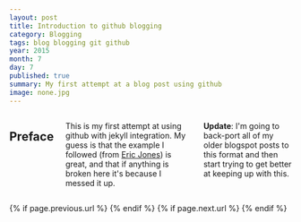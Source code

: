 ```yaml
---
layout: post
title: Introduction to github blogging
category: Blogging
tags: blog blogging git github
year: 2015
month: 7
day: 7
published: true
summary: My first attempt at a blog post using github
image: none.jpg
---
```


<div class="row">
   <div class="span9 columns">
      <h2>Preface</h2>
      <p>This is my first attempt at using github with jekyll integration. My guess is that the example I followed (from <a href="https://github.com/erjjones/erjjones.github.com/">Eric Jones</a>) is great, and that if anything is broken here it's because I messed it up.</p>
      <p><b>Update</b>: I'm going to back-port all of my older blogspot posts to this format and then start trying to get better at keeping up with this.</p>
   </div>
</div>

<div class="row">	
	<div class="span9 column">
			<p class="pull-right">{% if page.previous.url %} <a href="{{page.previous.url}}" title="Previous Post: {{page.previous.title}}"><i class="icon-chevron-left"></i></a> 	{% endif %}   {% if page.next.url %} 	<a href="{{page.next.url}}" title="Next Post: {{page.next.title}}"><i class="icon-chevron-right"></i></a> 	{% endif %} </p>  
	</div>
</div>

